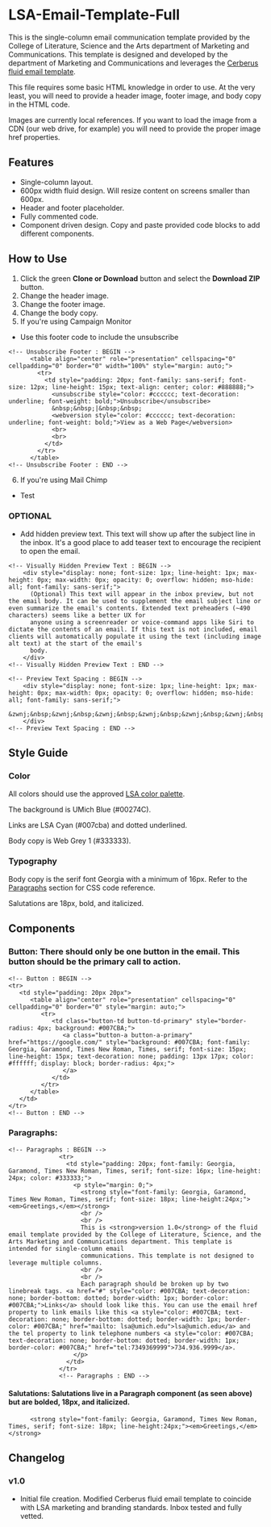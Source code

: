 # LSA-Email-Template-Full
This is the single-column email communication template provided by the College of Literature, Science and the Arts department of Marketing and Communications. This template is designed and developed by the department of Marketing and Communications and leverages the [Cerberus fluid email template](https://tedgoas.github.io/Cerberus/).

This file requires some basic HTML knowledge in order to use. At the very least, you will need to provide a header image, footer image, and body copy in the HTML code.

Images are currently local references. If you want to load the image from a CDN (our web drive, for example) you will need to provide the proper image href properties.

## Features
- Single-column layout.
- 600px width fluid design. Will resize content on screens smaller than 600px.
- Header and footer placeholder.
- Fully commented code.
- Component driven design. Copy and paste provided code blocks to add different components.

## How to Use
1. Click the green **Clone or Download** button and select the **Download ZIP** button.
2. Change the header image.
3. Change the footer image.
4. Change the body copy.
5. If you're using Campaign Monitor
- Use this footer code to include the unsubscribe

```
<!-- Unsubscribe Footer : BEGIN -->
      <table align="center" role="presentation" cellspacing="0" cellpadding="0" border="0" width="100%" style="margin: auto;">
        <tr>
          <td style="padding: 20px; font-family: sans-serif; font-size: 12px; line-height: 15px; text-align: center; color: #888888;">
            <unsubscribe style="color: #cccccc; text-decoration: underline; font-weight: bold;">Unsubscribe</unsubscribe>
            &nbsp;&nbsp;|&nbsp;&nbsp;
            <webversion style="color: #cccccc; text-decoration: underline; font-weight: bold;">View as a Web Page</webversion>
            <br>
            <br>
          </td>
        </tr>
      </table>
<!-- Unsubscribe Footer : END -->
```

6. If you're using Mail Chimp
- Test

### OPTIONAL
- Add hidden preview text. This text will show up after the subject line in the inbox. It's a good place to add teaser text to encourage the recipient to open the email. 

```
<!-- Visually Hidden Preview Text : BEGIN -->
    <div style="display: none; font-size: 1px; line-height: 1px; max-height: 0px; max-width: 0px; opacity: 0; overflow: hidden; mso-hide: all; font-family: sans-serif;">
      (Optional) This text will appear in the inbox preview, but not the email body. It can be used to supplement the email subject line or even summarize the email's contents. Extended text preheaders (~490 characters) seems like a better UX for
      anyone using a screenreader or voice-command apps like Siri to dictate the contents of an email. If this text is not included, email clients will automatically populate it using the text (including image alt text) at the start of the email's
      body.
    </div>
<!-- Visually Hidden Preview Text : END -->

<!-- Preview Text Spacing : BEGIN -->
    <div style="display: none; font-size: 1px; line-height: 1px; max-height: 0px; max-width: 0px; opacity: 0; overflow: hidden; mso-hide: all; font-family: sans-serif;">
      &zwnj;&nbsp;&zwnj;&nbsp;&zwnj;&nbsp;&zwnj;&nbsp;&zwnj;&nbsp;&zwnj;&nbsp;&zwnj;&nbsp;&zwnj;&nbsp;&zwnj;&nbsp;&zwnj;&nbsp;&zwnj;&nbsp;&zwnj;&nbsp;&zwnj;&nbsp;&zwnj;&nbsp;&zwnj;&nbsp;&zwnj;&nbsp;&zwnj;&nbsp;&zwnj;&nbsp;&zwnj;&nbsp;&zwnj;&nbsp;&zwnj;&nbsp;&zwnj;&nbsp;&zwnj;&nbsp;&zwnj;&nbsp;&zwnj;&nbsp;&zwnj;&nbsp;&zwnj;&nbsp;&zwnj;&nbsp;&zwnj;&nbsp;&zwnj;&nbsp;&zwnj;&nbsp;&zwnj;&nbsp;&zwnj;&nbsp;&zwnj;&nbsp;&zwnj;&nbsp;&zwnj;&nbsp;&zwnj;&nbsp;&zwnj;&nbsp;&zwnj;&nbsp;&zwnj;&nbsp;&zwnj;&nbsp;&zwnj;&nbsp;&zwnj;&nbsp;&zwnj;&nbsp;&zwnj;&nbsp;&zwnj;&nbsp;&zwnj;&nbsp;&zwnj;&nbsp;&zwnj;&nbsp;&zwnj;&nbsp;&zwnj;&nbsp;&zwnj;&nbsp;&zwnj;&nbsp;&zwnj;&nbsp;&zwnj;&nbsp;&zwnj;&nbsp;&zwnj;&nbsp;&zwnj;&nbsp;&zwnj;&nbsp;&zwnj;&nbsp;&zwnj;&nbsp;&zwnj;&nbsp;&zwnj;&nbsp;&zwnj;&nbsp;&zwnj;&nbsp;&zwnj;&nbsp;&zwnj;&nbsp;&zwnj;&nbsp;&zwnj;&nbsp;&zwnj;&nbsp;&zwnj;&nbsp;&zwnj;&nbsp;&zwnj;&nbsp;&zwnj;&nbsp;&zwnj;&nbsp;&zwnj;&nbsp;&zwnj;&nbsp;&zwnj;&nbsp;&zwnj;&nbsp;&zwnj;&nbsp;&zwnj;&nbsp;&zwnj;&nbsp;&zwnj;&nbsp;&zwnj;&nbsp;&zwnj;&nbsp;&zwnj;&nbsp;&zwnj;&nbsp;&zwnj;&nbsp;&zwnj;&nbsp;&zwnj;&nbsp;&zwnj;&nbsp;&zwnj;&nbsp;&zwnj;&nbsp;&zwnj;&nbsp;&zwnj;&nbsp;&zwnj;&nbsp;&zwnj;&nbsp;&zwnj;&nbsp;&zwnj;&nbsp;&zwnj;&nbsp;&zwnj;&nbsp;&zwnj;&nbsp;&zwnj;&nbsp;&zwnj;&nbsp;&zwnj;&nbsp;&zwnj;&nbsp;&zwnj;&nbsp;&zwnj;&nbsp;&zwnj;&nbsp;&zwnj;&nbsp;&zwnj;&nbsp;&zwnj;&nbsp;&zwnj;&nbsp;&zwnj;&nbsp;&zwnj;&nbsp;&zwnj;&nbsp;&zwnj;&nbsp;&zwnj;&nbsp;&zwnj;&nbsp;&zwnj;&nbsp;&zwnj;&nbsp;&zwnj;&nbsp;&zwnj;&nbsp;&zwnj;&nbsp;&zwnj;&nbsp;&zwnj;&nbsp;&zwnj;&nbsp;&zwnj;&nbsp;&zwnj;&nbsp;&zwnj;&nbsp;&zwnj;&nbsp;&zwnj;&nbsp;&zwnj;&nbsp;&zwnj;&nbsp;&zwnj;&nbsp;&zwnj;&nbsp;&zwnj;&nbsp;&zwnj;&nbsp;&zwnj;&nbsp;&zwnj;&nbsp;&zwnj;&nbsp;&zwnj;&nbsp;&zwnj;&nbsp;&zwnj;&nbsp;&zwnj;&nbsp;&zwnj;&nbsp;&zwnj;&nbsp;&zwnj;&nbsp;&zwnj;&nbsp;&zwnj;&nbsp;&zwnj;&nbsp;&zwnj;&nbsp;&zwnj;&nbsp;&zwnj;&nbsp;&zwnj;&nbsp;&zwnj;&nbsp;&zwnj;&nbsp;&zwnj;&nbsp;&zwnj;&nbsp;&zwnj;&nbsp;&zwnj;&nbsp;&zwnj;&nbsp;
    </div>
<!-- Preview Text Spacing : END -->    
```

## Style Guide
### Color
All colors should use the approved [LSA color palette](https://codepen.io/joshsalazar/pen/ZVLqrR).

The background is UMich Blue (#00274C).

Links are LSA Cyan (#007cba) and dotted underlined.

Body copy is Web Grey 1 (#333333).

### Typography
Body copy is the serif font Georgia with a minimum of 16px. Refer to the [Paragraphs](#Paragraphs) section for CSS code reference.

Salutations are 18px, bold, and italicized.


## Components

### Button: There should only be one button in the email. This button should be the primary call to action.
```
<!-- Button : BEGIN -->
<tr>
   <td style="padding: 20px 20px">
      <table align="center" role="presentation" cellspacing="0" cellpadding="0" border="0" style="margin: auto;">
         <tr>
            <td class="button-td button-td-primary" style="border-radius: 4px; background: #007CBA;">
               <a class="button-a button-a-primary" href="https://google.com/" style="background: #007CBA; font-family: Georgia, Garamond, Times New Roman, Times, serif; font-size: 15px; line-height: 15px; text-decoration: none; padding: 13px 17px; color: #ffffff; display: block; border-radius: 4px;">
               </a>
            </td>
         </tr>
      </table>
   </td>
</tr>
<!-- Button : END -->
```

### Paragraphs:
```
<!-- Paragraphs : BEGIN -->
              <tr>
                <td style="padding: 20px; font-family: Georgia, Garamond, Times New Roman, Times, serif; font-size: 16px; line-height: 24px; color: #333333;">
                  <p style="margin: 0;">
                    <strong style="font-family: Georgia, Garamond, Times New Roman, Times, serif; font-size: 18px; line-height:24px;"><em>Greetings,</em></strong>
                    <br />
                    <br />
                    This is <strong>version 1.0</strong> of the fluid email template provided by the College of Literature, Science, and the Arts Marketing and Communications department. This template is intended for single-column email
                    communications. This template is not designed to leverage multiple columns.
                    <br />
                    <br />
                    Each paragraph should be broken up by two linebreak tags. <a href="#" style="color: #007CBA; text-decoration: none; border-bottom: dotted; border-width: 1px; border-color: #007CBA;">Links</a> should look like this. You can use the email href property to link emails like this <a style="color: #007CBA; text-decoration: none; border-bottom: dotted; border-width: 1px; border-color: #007CBA;" href="mailto: lsa@umich.edu">lsa@umich.edu</a> and the tel property to link telephone numbers <a style="color: #007CBA; text-decoration: none; border-bottom: dotted; border-width: 1px; border-color: #007CBA;" href="tel:7349369999">734.936.9999</a>.
                  </p>
                </td>
              </tr>
              <!-- Paragraphs : END -->
```

#### Salutations: Salutations live in a Paragraph component (as seen above) but are bolded, 18px, and italicized.
```
      <strong style="font-family: Georgia, Garamond, Times New Roman, Times, serif; font-size: 18px; line-height:24px;"><em>Greetings,</em></strong>
```

## Changelog
### v1.0
- Initial file creation. Modified Cerberus fluid email template to coincide with LSA marketing and branding standards. Inbox tested and fully vetted.


